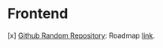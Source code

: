 # Frontend

[x] [Github Random Repository](/Frontend/github-random-repository): Roadmap [link](https://roadmap.sh/projects/github-random-repo).
